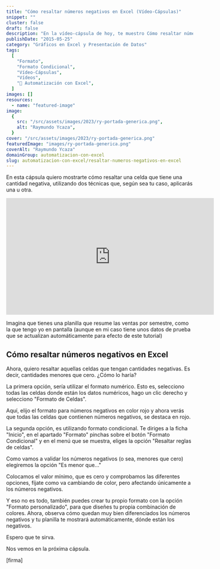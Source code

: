 ```yaml
---
title: "Cómo resaltar números negativos en Excel (Vídeo-Cápsulas)"
snippet: ""
cluster: false
draft: false
description: "En la vídeo-cápsula de hoy, te muestro Cómo resaltar números negativos en Excel, utilizando dos técnicas, que podrás utilizar a tu elección."
publishDate: "2015-05-25"
category: "Gráficos en Excel y Presentación de Datos"
tags:
  [
    "Formato",
    "Formato Condicional",
    "Vídeo-Cápsulas",
    "Vídeos",
    "🤖 Automatización con Excel",
  ]
images: []
resources:
  - name: "featured-image"
image:
  {
    src: "/src/assets/images/2023/ry-portada-generica.png",
    alt: "Raymundo Ycaza",
  }
cover: "/src/assets/images/2023/ry-portada-generica.png"
featuredImage: "images/ry-portada-generica.png"
coverAlt: "Raymundo Ycaza"
domainGroup: automatizacion-con-excel
slug: automatizacion-con-excel/resaltar-numeros-negativos-en-excel
---
```


En esta cápsula quiero mostrarte cómo resaltar una celda que tiene una cantidad negativa, utilizando dos técnicas que, según sea tu caso, aplicarás una u otra.

<iframe width="560" height="315" src="https://www.youtube.com/embed/hoMp9OEBiXk?showinfo=0" frameborder="0" allowfullscreen></iframe>

Imagina que tienes una planilla que resume las ventas por semestre, como la que tengo yo en pantalla (aunque en mi caso tiene unos datos de prueba que se actualizan automáticamente para efecto de este tutorial)

## Cómo resaltar números negativos en Excel

Ahora, quiero resaltar aquellas celdas que tengan cantidades negativas. Es decir, cantidades menores que cero. ¿Cómo lo haría?

La primera opción, sería utilizar el formato numérico. Esto es, selecciono todas las celdas donde están los datos numéricos, hago un clic derecho y selecciono "Formato de Celdas".

Aquí, elijo el formato para números negativos en color rojo y ahora verás que todas las celdas que contienen números negativos, se destaca en rojo.

La segunda opción, es utilizando formato condicional. Te diriges a la ficha "Inicio", en el apartado "Formato" pinchas sobre el botón "Formato Condicional" y en el menú que se muestra, eliges la opción "Resaltar reglas de celdas".

Como vamos a validar los números negativos (o sea, menores que cero) elegiremos la opción "Es menor que..."

Colocamos el valor mínimo, que es cero y comprobamos las diferentes opciones, fíjate como va cambiando de color, pero afectando únicamente a los números negativos.

Y eso no es todo, también puedes crear tu propio formato con la opción "Formato personalizado", para que diseñes tu propia combinación de colores. Ahora, observa cómo quedan muy bien diferenciados los números negativos y tu planilla te mostrará automáticamente, dónde están los negativos.

Espero que te sirva.

Nos vemos en la próxima cápsula.

\[firma\]
